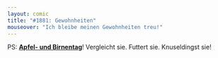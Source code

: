 ```yaml
---
layout: comic
title: "#1881: Gewohnheiten"
mouseover: "Ich bleibe meinen Gewohnheiten treu!"
---
```


PS:
<a href="http://www.fonflatter.de/kalender"><strong>Apfel- und Birnentag</strong></a>! Vergleicht sie. Futtert sie. Knuseldingst sie!
